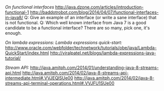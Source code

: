 *On functional interfaces* 
http://java.dzone.com/articles/introduction-functional-1
http://baddotrobot.com/blog/2014/04/07/functional-interfaces-in-java8/
Q: Give an example of an interface (or write a sane interface) that is not functional.
Q: Which well known interface from Java 7 is a good candidate to be a functional interface? There are so many, pick one, it's enough.

*On lambda expressions:* 
*Lambda expressions quick-start:*
http://www.oracle.com/webfolder/technetwork/tutorials/obe/java/Lambda-QuickStart/index.html
http://viralpatel.net/blogs/lambda-expressions-java-tutorial/

*Stream API:* 
http://java.amitph.com/2014/01/understanding-java-8-streams-api.html
http://java.amitph.com/2014/02/java-8-streams-api-intermediate.html#.VVJEQlSUe00
http://java.amitph.com/2014/02/java-8-streams-api-terminal-operations.html#.VVJFU1SUe00

